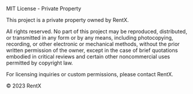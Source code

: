 MIT License - Private Property

This project is a private property owned by RentX.

All rights reserved. No part of this project may be reproduced, distributed, or transmitted in any form or by any means, including photocopying, recording, or other electronic or mechanical methods, without the prior written permission of the owner, except in the case of brief quotations embodied in critical reviews and certain other noncommercial uses permitted by copyright law.

For licensing inquiries or custom permissions, please contact RentX.

© 2023 RentX

